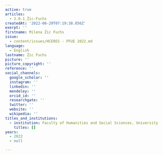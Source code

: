 ```yaml
---
active: true
articles:
  - 2.0.1_Žic-Fuchs
createdAt: '2022-06-29T07:19:38.856Z'
exerpt: ''
firstname: Milena Žic Fuchs
issue:
  - content/issues/HCERES - PFUE 2022.md
language:
  - English
lastname: Žic Fuchs
picture: ''
picture_copyright: ''
reference: ''
social_channels:
  google_scholar: ''
  instagram: ''
  linkedin: ''
  mendeley: ''
  orcid_id: ''
  researchgate: ''
  twitter: ''
  website: ''
  wikipedia: ''
titles_and_institutions:
  - institution: Faculty of Humanities and Social Sciences, University of Zagreb, Croatie
    titles: []
years:
  - 2022
  - null

---
```

